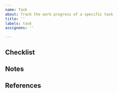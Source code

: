 ```yaml
---
name: Task
about: Track the work progress of a specific task
title: ''
labels: task
assignees: ''

---
```


<!-- describe the task this ticket was created to track -->

## Checklist

<!-- list requirements to complete this task need to be addressed to complete this task

- [ ] example requirement

-->

## Notes <!--(optional)-->

<!-- (optional) compile useful notes from the comments here -->

## References <!--(optional)-->

<!-- add links to any relevant references here

- [link-name](linkurl) - link description

-->
